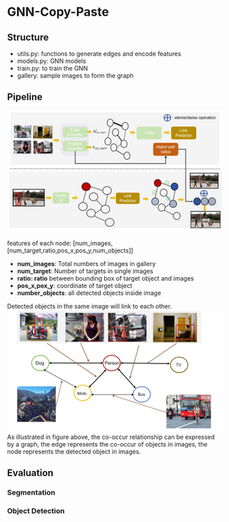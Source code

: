 # GNN-Copy-Paste

## Structure
* utils.py: functions to generate edges and encode features
* models.py: GNN models
* train.py: to train the GNN
* gallery: sample images to form the graph
## Pipeline

![](imgs/pipeline.png)

features of each node: [num_images,[num_target,ratio,pos_x,pos_y,num_objects]]

* **num_images**: Total numbers of images in gallery
* **num_target**: Number of targets in single images
* **ratio: ratio** between bounding box of target object and images
* **pos_x,pox_y**: coordinate of target object
* **number_objects**: all detected objects inside image

Detected objects in the same image will link to each other.
![](imgs/sample.png)
As illustrated in figure above, the co-occur relationship can be
expressed by a graph, the edge represents the co-occur of objects in images,
the node represents the detected object in images. 

## Evaluation
### Segmentation 


### Object Detection

